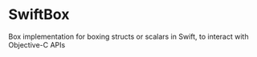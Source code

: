 # SwiftBox
Box implementation for boxing structs or scalars in Swift, to interact with Objective-C APIs
